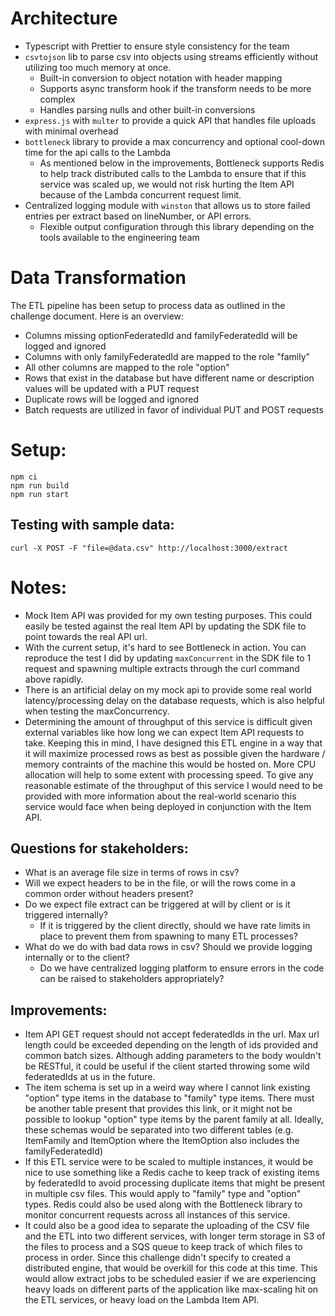 # Architecture
- Typescript with Prettier to ensure style consistency for the team
- `csvtojson` lib to parse csv into objects using streams efficiently without utilizing too much memory at once.
    - Built-in conversion to object notation with header mapping
    - Supports async transform hook if the transform needs to be more complex
    - Handles parsing nulls and other built-in conversions
- `express.js` with `multer` to provide a quick API that handles file uploads with minimal overhead
- `bottleneck` library to provide a max concurrency and optional cool-down time for the api calls to the Lambda
    - As mentioned below in the improvements, Bottleneck supports Redis to help track distributed calls to the Lambda to ensure that if this service was scaled up, we would not risk hurting the Item API because of the Lambda concurrent request limit.
- Centralized logging module with `winston` that allows us to store failed entries per extract based on lineNumber, or API errors.
    - Flexible output configuration through this library depending on the tools available to the engineering team

# Data Transformation
The ETL pipeline has been setup to process data as outlined in the challenge document. Here is an overview:
- Columns missing optionFederatedId and familyFederatedId will be logged and ignored
- Columns with only familyFederatedId are mapped to the role "family"
- All other columns are mapped to the role "option"
- Rows that exist in the database but have different name or description values will be updated with a PUT request
- Duplicate rows will be logged and ignored
- Batch requests are utilized in favor of individual PUT and POST requests

# Setup:
```
npm ci
npm run build
npm run start
```

## Testing with sample data:
```
curl -X POST -F "file=@data.csv" http://localhost:3000/extract
```

# Notes:
- Mock Item API was provided for my own testing purposes. This could easily be tested against the real Item API by updating the SDK file to point towards the real API url.
- With the current setup, it's hard to see Bottleneck in action. You can reproduce the test I did by updating `maxConcurrent` in the SDK file to 1 request and spawning multiple extracts through the curl command above rapidly.
- There is an artificial delay on my mock api to provide some real world latency/processing delay on the database requests, which is also helpful when testing the maxConcurrency.
- Determining the amount of throughput of this service is difficult given external variables like how long we can expect Item API requests to take. Keeping this in mind, I have designed this ETL engine in a way that it will maximize processed rows as best as possible given the hardware / memory contraints of the machine this would be hosted on. More CPU allocation will help to some extent with processing speed. To give any reasonable estimate of the throughput of this service I would need to be provided with more information about the real-world scenario this service would face when being deployed in conjunction with the Item API.

## Questions for stakeholders:
- What is an average file size in terms of rows in csv?
- Will we expect headers to be in the file, or will the rows come in a common order without headers present?
- Do we expect file extract can be triggered at will by client or is it triggered internally?
    - If it is triggered by the client directly, should we have rate limits in place to prevent them from spawning to many ETL processes?
- What do we do with bad data rows in csv? Should we provide logging internally or to the client?
    - Do we have centralized logging platform to ensure errors in the code can be raised to stakeholders appropriately?

## Improvements:
- Item API GET request should not accept federatedIds in the url. Max url length could be exceeded depending on the length of ids provided and common batch sizes. Although adding parameters to the body wouldn't be RESTful, it could be useful if the client started throwing some wild federatedIds at us in the future.
- The item schema is set up in a weird way where I cannot link existing "option" type items in the database to "family" type items. There must be another table present that provides this link, or it might not be possible to lookup "option" type items by the parent family at all. Ideally, these schemas would be separated into two different tables (e.g. ItemFamily and ItemOption where the ItemOption also includes the familyFederatedId)
- If this ETL service were to be scaled to multiple instances, it would be nice to use something like a Redis cache to keep track of existing items by federatedId to avoid processing duplicate items that might be present in multiple csv files. This would apply to "family" type and "option" types. Redis could also be used along with the Bottleneck library to monitor concurrent requests across all instances of this service.
- It could also be a good idea to separate the uploading of the CSV file and the ETL into two different services, with longer term storage in S3 of the files to process and a SQS queue to keep track of which files to process in order. Since this challenge didn't specify to created a distributed engine, that would be overkill for this code at this time. This would allow extract jobs to be scheduled easier if we are experiencing heavy loads on different parts of the application like max-scaling hit on the ETL services, or heavy load on the Lambda Item API.